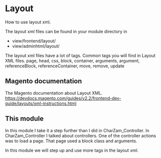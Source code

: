 Layout
==========
How to use layout xml.

The layout xml files can be found in your module directory in 
* view/frontend/layout/
* view/adminhtml/layout/

The layout xml files have a lot of tags. Common tags you will find in Layout XML files.
page, head, css, block, container, arguments, argument, referenceBlock, referenceContainer, move, remove, update

Magento documentation
---------------------
The Magento documentation about Layout XML.
https://devdocs.magento.com/guides/v2.2/frontend-dev-guide/layouts/xml-instructions.html

This module
-----------
In this module I take it a step further than I did in CharZam_Controller. 
In CharZam_Controller I talked about controllers. One of the controller actions was to load a page. That page used a block class and arguments.

In this module we will step up and use more tags in the layout xml.
 